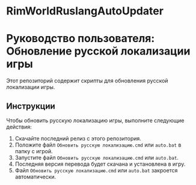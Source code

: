 # RimWorldRuslangAutoUpdater
# Руководство пользователя: Обновление русской локализации игры

Этот репозиторий содержит скрипты для обновления русской локализации игры.

## Инструкции

Чтобы обновить русскую локализацию игры, выполните следующие действия:

1. Скачайте последний релиз с этого репозитория.
2. Положите файл `Обновить русскую локализацию.cmd` или `auto.bat` в папку с игрой.
3. Запустите файл `Обновить русскую локализацию.cmd` или `auto.bat`.
4. Последняя версия перевода будет скачана и установлена в игру.
5. Файл `Обновить русскую локализацию.cmd` или `auto.bat` закроется автоматически.


